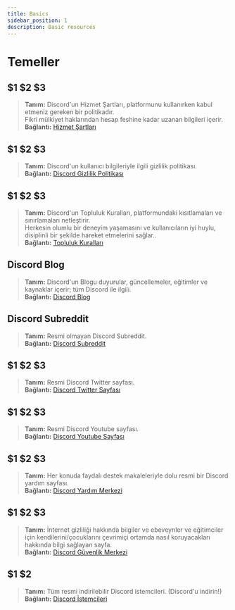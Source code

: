 ```yaml
---
title: Basics
sidebar_position: 1
description: Basic resources
---
```


# Temeller

## $1 $2 $3 
> __Tanım:__ Discord'un Hizmet Şartları, platformunu kullanırken kabul etmeniz gereken bir politikadır. <br/>
Fikri mülkiyet haklarından hesap feshine kadar uzanan bilgileri içerir.   <br/>
__Bağlantı:__ [Hizmet Şartları](https://dis.gd/terms)

## $1 $2 $3
> __Tanım:__ Discord'un kullanıcı bilgileriyle ilgili gizlilik politikası.  <br/>
__Bağlantı:__ [Discord Gizlilik Politikası](https://discord.com/privacy)

## $1 $2 $3
> __Tanım:__ Discord'un Topluluk Kuralları, platformundaki kısıtlamaları ve sınırlamaları netleştirir.   <br/>
Herkesin olumlu bir deneyim yaşamasını ve kullanıcıların iyi huylu, disiplinli bir şekilde hareket etmelerini sağlar..   <br/>
__Bağlantı:__ [Topluluk Kuralları](https://dis.gd/guidelines)

## Discord Blog
> __Tanım:__ Discord'un Blogu duyurular, güncellemeler, eğitimler ve kaynaklar içerir; tüm Discord ile ilgili.   <br/>
__Bağlantı:__ [Discord Blog](https://discord.com/blog)
 
## Discord Subreddit
> __Tanım:__ Resmi olmayan Discord Subreddit.   <br/>
__Bağlantı:__ [Discord Subreddit](https://www.reddit.com/r/discordapp/)

## $1 $2 $3
> __Tanım:__ Resmi Discord Twitter sayfası.   <br/>
__Bağlantı:__ [Discord Twitter Sayfası](https://twitter.com/discord)

## $1 $2 $3
> __Tanım:__  Resmi Discord Youtube sayfası.   <br/>
__Bağlantı:__ [Discord Youtube Sayfası](https://www.youtube.com/c/discord)

## $1 $2 $3
> __Tanım:__ Her konuda faydalı destek makaleleriyle dolu resmi bir Discord yardım sayfası.   <br/>
__Bağlantı:__ [Discord Yardım Merkezi](https://support.discord.com)

## $1 $2 $3
> __Tanım:__ İnternet gizliliği hakkında bilgiler ve ebeveynler ve eğitimciler için kendilerini/çocuklarını çevrimiçi ortamda nasıl koruyacakları hakkında bilgi sağlayan sayfa.  <br/>
__Bağlantı:__ [Discord Güvenlik Merkezi](https://discord.com/safety)

## $1 $2
> __Tanım:__ Tüm resmi indirilebilir Discord istemcileri. (Discord'u indirin!)   <br/>
__Bağlantı:__ [Discord İstemcileri](https://discord.com/download)
